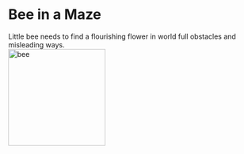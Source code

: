 # Bee in a Maze
Little bee needs to find a flourishing flower in world full obstacles and misleading ways.
<br>
<img width="196" alt="bee" src="https://github.com/janbertsch/jbe_maze/assets/115794454/469b1337-f53b-4502-9bc1-4b425e903fa7">
